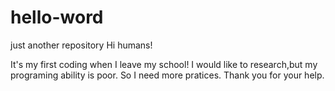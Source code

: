 # hello-word
just another repository
Hi humans!

It's my first coding when I leave my school!
I would like to research,but my programing ability is poor. 
So I need more pratices.
Thank you for your help.
